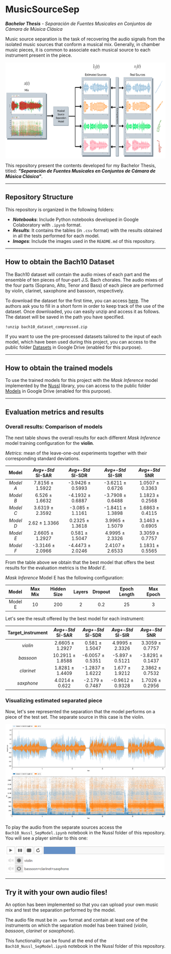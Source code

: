 # MusicSourceSep
***Bachelor Thesis** - Separación de Fuentes Musicales en Conjuntos de Cámara de Música Clásica*

Music source separation is the task of recovering the audio signals from the isolated music sources that conform a musical mix. Generally, in chamber music pieces, it is common to associate each musical source to each instrument present in the piece.

<!-- ![Repo image](https://github.com/andrezg98/MusicSourceSep/blob/main/Images/source_separation_training.png?raw=true) -->
<img align="center" src="https://github.com/andrezg98/MusicSourceSep/blob/main/Images/source_separation_training.png?raw=true" width="700" height="300">

This repository present the contents developed for my Bachelor Thesis, titled: ***"Separación de Fuentes Musicales en Conjuntos de Cámara de Música Clásica"***.
***
## Repository Structure
This repository is organized in the following folders:
- **_Notebooks_**: Include Python notebooks developed in Google Colaboratory with `.ipynb` format.
- **_Results_**: It contains the tables (in `.csv` format) with the results obtained in all the tests performed for each model.
- **_Images_**: Include the images used in the `README.md` of this repository.
***
## How to obtain the Bach10 Dataset
The Bach10 dataset will contain the audio mixes of each part and the ensemble of ten pieces of four-part J.S. Bach chorales. The audio mixes of the four parts (Soprano, Alto, Tenor and Bass) of each piece are performed by violin, clarinet, saxophone and bassoon, respectively.

To download the dataset for the first time, you can access [here](https://https://docs.google.com/forms/d/e/1FAIpQLSfJ1IdB7Ws2_m0wkkvS1hGm5GevGS3QmqBIoxiGDbw93yoPLQ/viewform?embedded=true&formkey=dGU3cmRlb1Q4RU5zTGNZeHUyRGFwaWc6MQ). The authors ask you to fill in a short form in order to keep track of the use of the dataset. Once downloaded, you can easily unzip and access it as follows. The dataset will be saved in the path you have specified.
```
!unzip bach10_dataset_compressed.zip
```

If you want to use the pre-processed datasets tailored to the input of each model, which have been used during this project, you can access to the public folder [Datasets](https://drive.google.com/drive/folders/1IuS0YSDNNGp7i7t-RdARWlmmaOEOPD9k?usp=sharing) in Google Drive (enabled for this purpose).
***
## How to obtain the trained models
To use the trained models for this project with the _Mask Inference_ model implemented by the [Nussl](https://nussl.github.io/docs/) library, you can access to the public folder [Models](https://drive.google.com/drive/folders/1hNC4EbaFOCKTVs-DXzoIb1EdoKPf_jH0?usp=sharing) in Google Drive (enabled for this purpose).
***
## Evaluation metrics and results
### Overall results: Comparison of models 
The next table shows the overall results for each different _Mask Inference_ model training configuration for the **violin**.

_Metrics_: mean of the leave-one-out experiments together with their corresponding standard deviations.

|  Model | _Avg+-Std_<br>SI-SAR | _Avg+-Std_<br>SI-SDR | _Avg+-Std_<br>SI-SIR | _Avg+-Std_<br>SNR |
|:-------:|:------------------:|:------------------:|:------------------:|:---------------:|
| _Model A_ |   7.8156 ± 1.5922  |  -3.9426 ± 0.5993  |  -3.6211 ± 0.6726  | 1.0507 ± 0.3363 |
| _Model B_ |   6.526 ± 1.6632   |  -4.1932 ± 0.6887  |  -3.7908 ± 0.6488  | 1.1823 ± 0.2568 |
| _Model C_ |   3.6319 ± 2.3592  |   -3.085 ± 1.1161  |  -1.8411 ± 1.3898  | 1.6863 ± 0.4115 |
| _Model D_ |    2.62 ± 1.3366   |   0.2325 ± 1.3618  |   3.9965 ± 1.5079  | 3.1463 ± 0.6905 |
| _Model E_ |   2.6605 ± 1.2927  |   0.581 ± 1.5047   |   4.9995 ± 2.3326  | 3.3059 ± 0.7757 |
| _Model F_ |  -3.3146 ± 2.0966  |  -4.4473 ± 2.0246  |   2.4107 ± 2.6533  | 1.1831 ± 0.5565 |

From the table above we obtain that the best model that offers the best results for the evaluation metrics is the _Model E_.

_Mask Inference_ Model E has the following configuration:

|  Model  | Max Mix | Hidden Size | Layers | Dropout | Epoch Length | Max Epoch |
|:-------:|:-------:|:-----------:|:------:|:-------:|:------------:|:---------:|
| Model E |    10   |     200     |    2   |   0.2   |      25      |     3     |

Let's see the result offered by the best model for each instrument:

| Target_instrument | _Avg+-Std_<br>SI-SAR | _Avg+-Std_<br>SI-SDR | _Avg+-Std_<br>SI-SIR |  _Avg+-Std_<br>SNR |
|:-----------------:|:------------------:|:------------------:|:------------------:|:----------------:|
|       _violin_      |   2.6605 ± 1.2927  |   0.581 ± 1.5047   |   4.9995 ± 2.3326  |  3.3059 ± 0.7757 |
|      _bassoon_      |  10.2911 ± 1.8588  |  -6.0057 ± 0.5351  |   -5.897 ± 0.5121  | -3.8291 ± 0.1437 |
|      _clarinet_     |   1.8281 ± 1.4409  |  -1.2837 ± 1.6222  |   1.677 ± 1.9212   |  2.3862 ± 0.7532 |
|      _saxphone_     |   4.0214 ± 0.622   |   -2.179 ± 0.7487  |  -0.9612 ± 0.9328  |  1.7026 ± 0.2956 |

### Visualizing estimated separated piece
Now, let's see represented the separation that the model performs on a piece of the test set. 
The separate source in this case is the violin.

<img align="center" src="https://github.com/andrezg98/MusicSourceSep/blob/main/Images/violin-sep.png?raw=true" width="700" height="300">

To play the audio from the separate sources access the `Bach10_Nussl_SepModel.ipynb` notebook in the Nussl folder of this repository.
You will see a player similar to this one:

<img align="center" src="https://github.com/andrezg98/MusicSourceSep/blob/main/Images/reproductor.PNG?raw=true" width="500" height="90">

***
## Try it with your own audio files!
An option has been implemented so that you can upload your own music mix and test the separation performed by the model. 

The audio file must be in `.wav` format and contain at least one of the instruments on which the separation model has been trained (_violin_, _bassoon_, _clarinet_ or _saxophone_).

This functionality can be found at the end of the `Bach10_Nussl_SepModel.ipynb` notebook in the Nussl folder of this repository.
